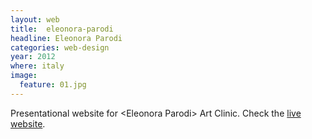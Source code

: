 ```yaml
---
layout: web
title:  eleonora-parodi
headline: Eleonora Parodi
categories: web-design
year: 2012
where: italy
image:
  feature: 01.jpg
---
```

Presentational website for &lt;Eleonora Parodi&gt; Art Clinic.
Check the [live website][1].

[1]: http://eleonoraparodi.com
